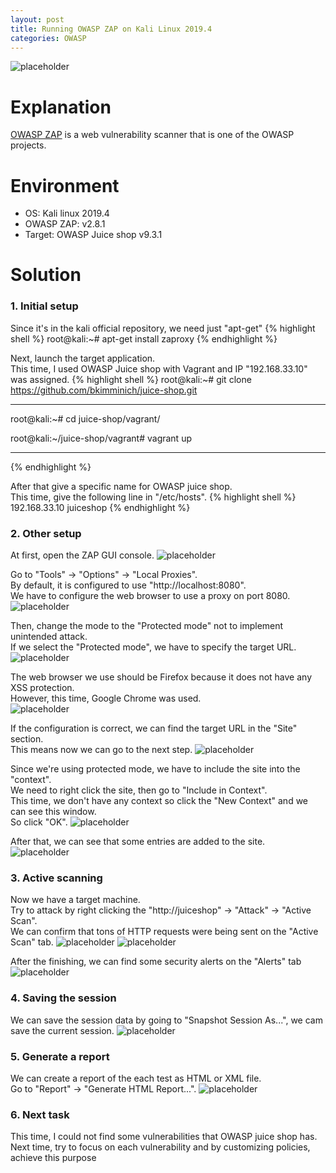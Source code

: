 ```yaml
---
layout: post
title: Running OWASP ZAP on Kali Linux 2019.4
categories: OWASP
---
```


![placeholder](https://media.githubusercontent.com/media/1n4r1/1n4r1.github.io/master/public/images/general/zap.jpg)

# Explanation
<a href="https://www.owasp.org/index.php/OWASP_Zed_Attack_Proxy_Project">OWASP ZAP</a> is a web vulnerability scanner that is one of the OWASP projects.<br>

# Environment
* OS: Kali linux 2019.4
* OWASP ZAP: v2.8.1 
* Target: OWASP Juice shop v9.3.1

# Solution
### 1. Initial setup
Since it's in the kali official repository, we need just "apt-get"
{% highlight shell %}
root@kali:~# apt-get install zaproxy
{% endhighlight %}

Next, launch the target application.<br>
This time, I used OWASP Juice shop with Vagrant and IP "192.168.33.10" was assigned.
{% highlight shell %}
root@kali:~# git clone https://github.com/bkimminich/juice-shop.git

---

root@kali:~# cd juice-shop/vagrant/

root@kali:~/juice-shop/vagrant# vagrant up

---
{% endhighlight %}

After that give a specific name for OWASP juice shop.<br>
This time, give the following line in "/etc/hosts".
{% highlight shell %}
192.168.33.10 juiceshop
{% endhighlight %}


### 2. Other setup

At first, open the ZAP GUI console.
![placeholder](https://media.githubusercontent.com/media/1n4r1/1n4r1.github.io/master/public/images/2020-01-06/2020-01-05-18-19-49.png)

Go to "Tools" -> "Options" -> "Local Proxies".<br>
By default, it is configured to use "http://localhost:8080".<br>
We have to configure the web browser to use a proxy on port 8080.
![placeholder](https://media.githubusercontent.com/media/1n4r1/1n4r1.github.io/master/public/images/2020-01-06/2019-12-31-10-50-57.png)

Then, change the mode to the "Protected mode" not to implement unintended attack.<br>
If we select the "Protected mode", we have to specify the target URL.
![placeholder](https://media.githubusercontent.com/media/1n4r1/1n4r1.github.io/master/public/images/2020-01-06/2020-01-01-12-52-45.png)

The web browser we use should be Firefox because it does not have any XSS protection.<br>
However, this time, Google Chrome was used.<br>
![placeholder](https://media.githubusercontent.com/media/1n4r1/1n4r1.github.io/master/public/images/2020-01-06/2020-01-05-18-37-27.png)

If the configuration is correct, we can find the target URL in the "Site" section.<br>
This means now we can go to the next step.
![placeholder](https://media.githubusercontent.com/media/1n4r1/1n4r1.github.io/master/public/images/2020-01-06/2020-01-05-18-44-26.png)

Since we're using protected mode, we have to include the site into the "context".<br>
We need to right click the site, then go to "Include in Context".<br>
This time, we don't have any context so click the "New Context" and we can see this window.<br>
So click "OK".
![placeholder](https://media.githubusercontent.com/media/1n4r1/1n4r1.github.io/master/public/images/2020-01-06/2020-01-01-12-54-10.png)

After that, we can see that some entries are added to the site.
![placeholder](https://media.githubusercontent.com/media/1n4r1/1n4r1.github.io/master/public/images/2020-01-06/2020-01-01-12-52-45.png)


### 3. Active scanning

Now we have a target machine.<br>
Try to attack by right clicking the "http://juiceshop" -> "Attack" -> "Active Scan".<br>
We can confirm that tons of HTTP requests were being sent on the "Active Scan" tab.
![placeholder](https://media.githubusercontent.com/media/1n4r1/1n4r1.github.io/master/public/images/2020-01-06/2020-01-01-12-54-41.png)
![placeholder](https://media.githubusercontent.com/media/1n4r1/1n4r1.github.io/master/public/images/2020-01-06/2020-01-01-13-01-32.png)

After the finishing, we can find some security alerts on the "Alerts" tab
![placeholder](https://media.githubusercontent.com/media/1n4r1/1n4r1.github.io/master/public/images/2020-01-06/2020-01-01-13-06-41.png)


### 4. Saving the session

We can save the session data by going to "Snapshot Session As...", we cam save the current session.
![placeholder](https://media.githubusercontent.com/media/1n4r1/1n4r1.github.io/master/public/images/2020-01-06/2020-01-05-18-47-55.png)


### 5. Generate a report

We can create a report of the each test as HTML or XML file.<br>
Go to "Report" -> "Generate HTML Report...".
![placeholder](https://media.githubusercontent.com/media/1n4r1/1n4r1.github.io/master/public/images/2020-01-06/2020-01-05-18-48-51.png)


### 6. Next task

This time, I could not find some vulnerabilities that OWASP juice shop has.<br>
Next time, try to focus on each vulnerability and by customizing policies, achieve this purpose
